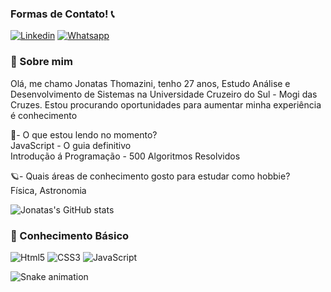 ### Formas de Contato! 📞

[![Linkedin](https://img.shields.io/badge/LinkedIn-0077B5?style=for-the-badge&logo=linkedin&logoColor=white)](https://www.linkedin.com/in/jonatas-thomazini-a76aa620b/)
[![Whatsapp](https://img.shields.io/badge/WhatsApp-25D366?style=for-the-badge&logo=whatsapp&logoColor=white)](https://wa.me/+5511978306139)

### 🚀 Sobre mim
Olá, me chamo Jonatas Thomazini, tenho 27 anos, Estudo Análise e Desenvolvimento de Sistemas na Universidade Cruzeiro do Sul - Mogi das Cruzes.
Estou procurando oportunidades para aumentar minha experiência é conhecimento 


📕- O que estou lendo no momento?                                                                                                                                          
  JavaScript - O guia definitivo                                                                                                                                            
  Introdução á Programação - 500 Algoritmos Resolvidos
  
🪐- Quais áreas de conhecimento gosto para estudar como hobbie?                                                                                                             
Física, Astronomia




![Jonatas's GitHub stats](https://github-readme-stats.vercel.app/api?username=JonatasThomazini&show_icons=true&theme=radical)


### 💭 Conhecimento Básico
![Html5](https://img.shields.io/badge/HTML5-E34F26?style=for-the-badge&logo=html5&logoColor=white
)
![CSS3](https://img.shields.io/badge/CSS3-1572B6?style=for-the-badge&logo=css3&logoColor=white)
![JavaScript](https://img.shields.io/badge/JavaScript-F7DF1E?style=for-the-badge&logo=javascript&logoColor=black
)

![Snake animation](https://github.com/JonatasThomazini)



